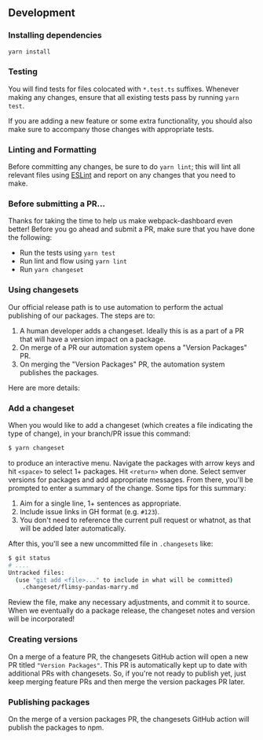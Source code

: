 ## Development

### Installing dependencies

```sh
yarn install
```

### Testing

You will find tests for files colocated with `*.test.ts` suffixes. Whenever making any changes, ensure that all existing tests pass by running `yarn test`.

If you are adding a new feature or some extra functionality, you should also make sure to accompany those changes with appropriate tests.

### Linting and Formatting

Before committing any changes, be sure to do `yarn lint`; this will lint all relevant files using [ESLint](http://eslint.org/) and report on any changes that you need to make.

### Before submitting a PR...

Thanks for taking the time to help us make webpack-dashboard even better! Before you go ahead and submit a PR, make sure that you have done the following:

- Run the tests using `yarn test`
- Run lint and flow using `yarn lint`
- Run `yarn changeset`

### Using changesets

Our official release path is to use automation to perform the actual publishing of our packages. The steps are to:

1. A human developer adds a changeset. Ideally this is as a part of a PR that will have a version impact on a package.
2. On merge of a PR our automation system opens a "Version Packages" PR.
3. On merging the "Version Packages" PR, the automation system publishes the packages.

Here are more details:

### Add a changeset

When you would like to add a changeset (which creates a file indicating the type of change), in your branch/PR issue this command:

```sh
$ yarn changeset
```

to produce an interactive menu. Navigate the packages with arrow keys and hit `<space>` to select 1+ packages. Hit `<return>` when done. Select semver versions for packages and add appropriate messages. From there, you'll be prompted to enter a summary of the change. Some tips for this summary:

1. Aim for a single line, 1+ sentences as appropriate.
2. Include issue links in GH format (e.g. `#123`).
3. You don't need to reference the current pull request or whatnot, as that will be added later automatically.

After this, you'll see a new uncommitted file in `.changesets` like:

```sh
$ git status
# ....
Untracked files:
  (use "git add <file>..." to include in what will be committed)
	.changeset/flimsy-pandas-marry.md
```

Review the file, make any necessary adjustments, and commit it to source. When we eventually do a package release, the changeset notes and version will be incorporated!

### Creating versions

On a merge of a feature PR, the changesets GitHub action will open a new PR titled `"Version Packages"`. This PR is automatically kept up to date with additional PRs with changesets. So, if you're not ready to publish yet, just keep merging feature PRs and then merge the version packages PR later.

### Publishing packages

On the merge of a version packages PR, the changesets GitHub action will publish the packages to npm.
